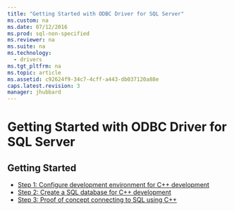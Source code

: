 ```yaml
---
title: "Getting Started with ODBC Driver for SQL Server"
ms.custom: na
ms.date: 07/12/2016
ms.prod: sql-non-specified
ms.reviewer: na
ms.suite: na
ms.technology: 
  - drivers
ms.tgt_pltfrm: na
ms.topic: article
ms.assetid: c92624f9-34c7-4cff-a443-db037120a88e
caps.latest.revision: 3
manager: jhubbard
---
```

# Getting Started with ODBC Driver for SQL Server
## Getting Started  
* [Step 1: Configure development environment for C++ development](Step%201:%20Configure%20development%20environment%20for%20C++%20development.md)  
* [Step 2: Create a SQL database for C++ development](Step%202:%20Create%20a%20SQL%20database%20for%20C++%20development.md)  
* [Step 3: Proof of concept connecting to SQL using C++](Step%203:%20Proof%20of%20concept%20connecting%20to%20SQL%20using%20C++.md)